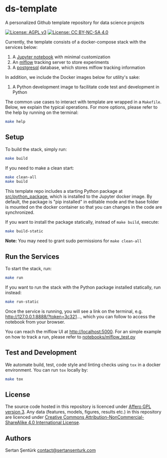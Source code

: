 # ds-template

A personalized Github template repository for data science projects

[![License: AGPL v3](https://img.shields.io/badge/License-AGPL%20v3-ff69b4.svg)](http://www.gnu.org/licenses/agpl-3.0) [![License: CC BY-NC-SA 4.0](https://img.shields.io/badge/License-CC%20BY--NC--SA%204.0-ff69b4.svg)](http://creativecommons.org/licenses/by-nc-sa/4.0/)

Currently, the template consists of a docker-compose stack with the services below:

1. A [Jupyter notebook](https://jupyter.org/) with minimal customization
2. An [mlflow](https://mlflow.org/) tracking server to store experiments
3. A [postgresql](https://www.postgresql.org/) database, which stores mlflow tracking information

In addition, we include the Docker images below for utility's sake:

1. A Python development image to facilitate code test and development in Python

The common use cases to interact with template are wrapped in a `Makefile`. Below, we explain the typical operations. For more options, please refer to the help by running on the terminal:

```bash
make help
```

## Setup

To build the stack, simply run:

```bash
make build
```

If you need to make a clean start:

```bash
make clean-all
make build
```

This template repo includes a starting Python package at [src/python_package](src/python_package), which is installed to the Jupyter docker image. By default, the package is "pip installed" in editable mode and the base folder is mounted on the docker container so that you can changes in the code are synchronized.

If you want to install the package statically, instead of `make build`, execute:

```bash
make build-static
```

**Note:** You may need to grant sudo permissions for `make clean-all`

## Run the Services

To start the stack, run:

```bash
make run
```

If you want to run the stack with the Python package installed statically, run instead:

```bash
make run-static
```

Once the service is running, you will see a link on the terminal, e.g. http://127.0.0.1:8888/?token=3c321..., which you can follow to access the notebook from your browser.

You can reach the mlflow UI at [http://localhost:5000](http://localhost:5000). For an simple example on how to track a run, please refer to [notebooks/mlflow_test.py](notebooks/mlflow_test.ipynb)

## Test and Development

We automate build, test, code style and linting checks using `tox` in a docker environment. You can run `tox` locally by:

```bash
make tox
```

## License

The source code hosted in this repository is licenced under [Affero GPL version 3](https://www.gnu.org/licenses/agpl-3.0.en.html). Any data (features, models,  figures, results etc.) in this repository are licenced under [Creative Commons Attribution-NonCommercial-ShareAlike 4.0 International License](http://creativecommons.org/licenses/by-nc-sa/4.0/).

## Authors

Sertan Şentürk
contact@sertansenturk.com
